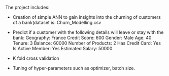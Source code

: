 The project includes:

- Creation of simple ANN to gain insights into the churning of customers of a bank(dataset is: Churn_Modelling.csv
- Predict if a customer with the following details will leave or stay with the bank:
Geography: France 
Credit Score: 600 
Gender: Male 
Age: 40 
Tenure: 3 
Balance: 60000 
Number of Products: 2 
Has Credit Card: Yes 
Is Active Member: Yes 
Estimated Salary: 50000

- K fold cross validation
- Tuning of hyper-parameters such as optimizer, batch size.
